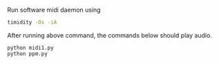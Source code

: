 
Run software midi daemon using
```bash
timidity -Os -iA
```

After running above command, the commands below should play audio.
```
python midi1.py
python ppm.py
``` 
